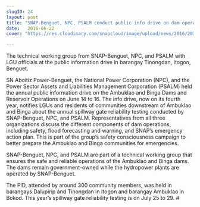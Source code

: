 ```yaml
---
slugID: 24
layout: post
title: "SNAP-Benguet, NPC, PSALM conduct public info drive on dam operations"
date:   2016-06-22 
cover: "https://res.cloudinary.com/snapcloud/image/upload/news/2016/2016-05-22.jpg"

---
```

The technical working group from SNAP-Benguet, NPC, and PSALM with LGU officials at the public information drive in barangay Tinongdan, Itogon, Benguet.


SN Aboitiz Power-Benguet, the National Power Corporation (NPC), and the Power Sector Assets and Liabilities Management Corporation (PSALM) held the annual public information drive on the Ambuklao and Binga Dams and Reservoir Operations on June 14 to 16. The info drive, now on its fourth year, notifies LGUs and residents of communities downstream of Ambuklao and Binga about the annual spillway gate reliability testing conducted by SNAP-Benguet, NPC, and PSALM. Representatives from all three organizations discuss the different components of dam operations, including safety, flood forecasting and warning, and SNAP’s emergency action plan. This is part of the group’s safety consciousness campaign to better prepare the Ambuklao and Binga communities for emergencies.


SNAP-Benguet, NPC, and PSALM are part of a technical working group that ensures the safe and reliable operations of the Ambuklao and Binga dams. The dams remain government-owned while the hydropower plants are operated by SNAP-Benguet.


The PID, attended by around 300 community members, was held in barangays Dalupirip and Tinongdan in Itogon and barangay Ambuklao in Bokod. This year’s spillway gate reliability testing is on July 25 to 29. #